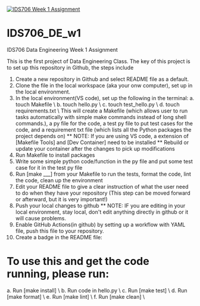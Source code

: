 
[![IDS706 Week 1 Assignment](https://github.com/shellyycao/IDS706_DE_w1/actions/workflows/main.yml/badge.svg)](https://github.com/shellyycao/IDS706_DE_w1/actions/workflows/main.yml)

# IDS706_DE_w1
IDS706 Data Engineering Week 1 Assignment

This is the first project of Data Engineering Class.
The key of this project is to set up this repository in Github, the steps include
1. Create a new repository in Github and select README file as a default.
2. Clone the file in the local workspace (aka your onw computer), set up in the local environment.
3. In the local environment(VS code), set up the following in the terminal:
    a. touch Makefile \\
    b. touch hello.py \\
    c. touch test_hello.py \\
    d. touch requirements.txt \\
    This will create a Makefile (which allows user to run tasks automatically with simple make commands instead of long shell commands.), a py file for the code, a test py file to put test cases for the code, and a requirement txt file (which lists all the Python packages the project depends on)
    ** NOTE: If you are using VS code, a extension of [Makefile Tools] and [Dev Container] need to be installed
    ** Rebuild or update your container after the changes to pick up modifications
4. Run Makefile to install packages
5. Write some simple python code/function in the py file and put some test case for it in the test py file
6.  Run [make ___] from your Makefile to run the tests, format the code, lint the code, clean up the environment
7. Edit your README file to give a clear instruction of what the user need to do when they have your repository (This step can be moved forward or afterward, but it is very important!)
8. Push your local changes to github
    ** NOTE: IF you are editing in your local environment, stay local, don't edit anything directly in github or it will cause problems.
9. Enable GitHub Actions(in github) by setting up a workflow with YAML file, push this file to your repository.
10. Create a badge in the README file:


# To use this and get the code running, please run:
a. Run [make install] \\
b. Run code in hello.py \\
c. Run [make test] \\
d. Run [make format] \\
e. Run [make lint] \\
f. Run [make clean] \\


